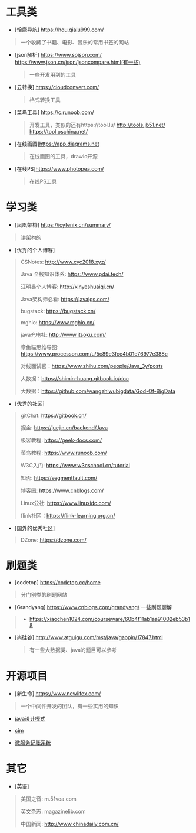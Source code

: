 # 工具类
- [恰鹿导航]  https://hou.qialu999.com/
> 一个收藏了书籍、电影、音乐的常用书签的网站

- [json解析]  https://www.sojson.com/  https://www.json.cn/json/jsoncompare.html(有一些)

  > 一些开发用到的工具

- [云转换]  https://cloudconvert.com/

  > 格式转换工具

- [菜鸟工具]  https://c.runoob.com/

  > 开发工具，类似的还有https://tool.lu/ http://tools.jb51.net/ https://tool.oschina.net/

- [在线画图]https://app.diagrams.net

  >在线画图的工具，drawio开源
  
- [在线PS]https://www.photopea.com/

  >在线PS工具

# 学习类
- [凤凰架构]  https://icyfenix.cn/summary/
> 讲架构的
- [优秀的个人博客]
> CSNotes: http://www.cyc2018.xyz/
>
> Java 全栈知识体系: https://www.pdai.tech/
>
> 汪明鑫个人博客: http://xinyeshuaiqi.cn/
>
> Java架构师必看: https://javajgs.com/
>
> bugstack: https://bugstack.cn/
>
> mghio: https://www.mghio.cn/
>
> java充电社: http://www.itsoku.com/
>
> 章鱼猫思维导图: https://www.processon.com/u/5c89e3fce4b01e76977e388c
>
> 对线面试官：https://www.zhihu.com/people/Java_3y/posts
>
> 大数据：https://shimin-huang.gitbook.io/doc
>
> 大数据：https://github.com/wangzhiwubigdata/God-Of-BigData
- [优秀的社区]
> gitChat: https://gitbook.cn/
>
> 掘金: https://juejin.cn/backend/Java
>
> 极客教程: https://geek-docs.com/
>
> 菜鸟教程: https://www.runoob.com/
>
> W3C入门: https://www.w3cschool.cn/tutorial
>
> 知否: https://segmentfault.com/
>
> 博客园: https://www.cnblogs.com/
>
> Linux公社: https://www.linuxidc.com/
>
> flink社区：https://flink-learning.org.cn/

- [国外的优秀社区]
> DZone: https://dzone.com/


# 刷题类
- [codetop]  https://codetop.cc/home
> 分门别类的刷题网站
- [Grandyang]  https://www.cnblogs.com/grandyang/  一些刷题题解
> - https://xiaochen1024.com/courseware/60b4f11ab1aa91002eb53b18

- [尚硅谷] http://www.atguigu.com/mst/java/gaopin/17847.html

  >有一些大数据类、java的题目可以参考

# 开源项目
- [新生命]  https://www.newlifex.com/
> 一个中间件开发的团队，有一些实用的知识

- [java设计模式](https://github.com/iluwatar/java-design-patterns)

- [cim](https://github.com/crossoverJie/cim)

- [微服务记账系统](https://github.com/sqshq/piggymetrics)

# 其它
- [英语]
> 美国之音: m.51voa.com
> 
> 英文杂志: magazinelib.com
> 
> 中国新闻: http://www.chinadaily.com.cn/


